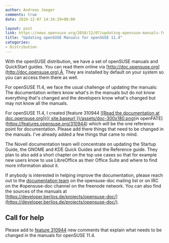 ```yaml
---
author: Andreas Jaeger
comments: true
date: 2010-12-07 14:34:29+00:00

layout: post
link: https://news.opensuse.org/2010/12/07/updating-opensuse-manuals-for-opensuse-11-4/
title: "Updating openSUSE Manuals for openSUSE 11.4"
categories:
- Distribution
---
```

With the openSUSE distribution, we have a set of openSUSE manuals and QuickStart guides. You can read them online via [http://doc.opensuse.org](http://doc.opensuse.org).Â  They are installed by default on your system so you can access them there as
well.

For openSUSE 11.4, we face the usual challenge of updating the manuals: The documentation writers know what's in the manuals but do not know everything that's changed and the developers know what's changed but may not know all the manuals.

For openSUSE 11.4, I created [feature 310944 [![Read the documentation at doc.opensuse.org]({{ site.baseurl }}/assets/doc-300x180.png)](https://news.opensuse.org/2010/12/07/updating-opensuse-manuals-for-opensuse-11-4/doc/)in openFATE](https://features.opensuse.org/310944) which will be the one reference point for documentation. Please add there things that need to be changed in the manuals. I've already added a few things that came to mind.

The Novell documentation team will concentrate on updating the Startup Guide, the GNOME and KDE Quick Guides and the Reference guide. They plan to also add a short chapter on the top use cases so that for example new users know to use LibreOffice as their Office Suite and where to find more information about it.

If anybody is interested in helping improve the documentation, please reach out to the [documentation team](http://en.opensuse.org/openSUSE:Documentation_team) on the opensuse-doc mailing list or on IRC on the #opensuse-doc channel on the freenode network. You can also find the sources of the manuals at [https://developer.berlios.de/projects/opensuse-doc/](https://developer.berlios.de/projects/opensuse-doc/).


## Call for help


Please add to [feature 310944](https://features.opensuse.org/310944) new comments that explain what needs to be changed in the manuals for openSUSE 11.4.		
